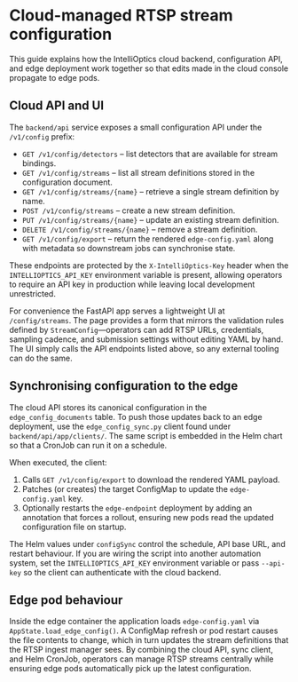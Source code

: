 # Cloud-managed RTSP stream configuration

This guide explains how the IntelliOptics cloud backend, configuration API, and edge deployment work together so that edits made in the cloud console propagate to edge pods.

## Cloud API and UI

The `backend/api` service exposes a small configuration API under the `/v1/config` prefix:

- `GET /v1/config/detectors` – list detectors that are available for stream bindings.
- `GET /v1/config/streams` – list all stream definitions stored in the configuration document.
- `GET /v1/config/streams/{name}` – retrieve a single stream definition by name.
- `POST /v1/config/streams` – create a new stream definition.
- `PUT /v1/config/streams/{name}` – update an existing stream definition.
- `DELETE /v1/config/streams/{name}` – remove a stream definition.
- `GET /v1/config/export` – return the rendered `edge-config.yaml` along with metadata so downstream jobs can synchronise state.

These endpoints are protected by the `X-IntelliOptics-Key` header when the `INTELLIOPTICS_API_KEY` environment variable is present, allowing operators to require an API key in production while leaving local development unrestricted.

For convenience the FastAPI app serves a lightweight UI at `/config/streams`. The page provides a form that mirrors the validation rules defined by `StreamConfig`—operators can add RTSP URLs, credentials, sampling cadence, and submission settings without editing YAML by hand. The UI simply calls the API endpoints listed above, so any external tooling can do the same.

## Synchronising configuration to the edge

The cloud API stores its canonical configuration in the `edge_config_documents` table. To push those updates back to an edge deployment, use the `edge_config_sync.py` client found under `backend/api/app/clients/`. The same script is embedded in the Helm chart so that a CronJob can run it on a schedule.

When executed, the client:

1. Calls `GET /v1/config/export` to download the rendered YAML payload.
2. Patches (or creates) the target ConfigMap to update the `edge-config.yaml` key.
3. Optionally restarts the `edge-endpoint` deployment by adding an annotation that forces a rollout, ensuring new pods read the updated configuration file on startup.

The Helm values under `configSync` control the schedule, API base URL, and restart behaviour. If you are wiring the script into another automation system, set the `INTELLIOPTICS_API_KEY` environment variable or pass `--api-key` so the client can authenticate with the cloud backend.

## Edge pod behaviour

Inside the edge container the application loads `edge-config.yaml` via `AppState.load_edge_config()`. A ConfigMap refresh or pod restart causes the file contents to change, which in turn updates the stream definitions that the RTSP ingest manager sees. By combining the cloud API, sync client, and Helm CronJob, operators can manage RTSP streams centrally while ensuring edge pods automatically pick up the latest configuration.

